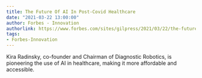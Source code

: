 ```yaml
---
title: The Future Of AI In Post-Covid Healthcare
date: "2021-03-22 13:00:00"
author: Forbes - Innovation
authorlink: https://www.forbes.com/sites/gilpress/2021/03/22/the-future-of-ai-in-post-covid-healthcare/
tags:
- Forbes-Innovation
---
```

Kira Radinsky, co-founder and Chairman of Diagnostic Robotics, is pioneering the use of AI in healthcare, making it more affordable and accessible.
